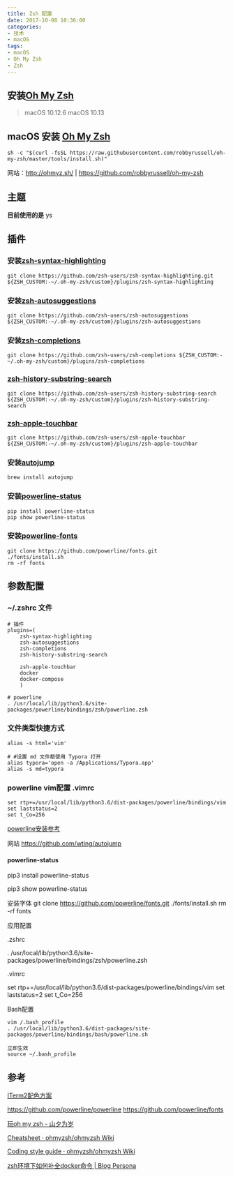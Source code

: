 ```yaml
---
title: Zsh 配置
date: 2017-10-08 10:36:00
categories:
- 技术
- macOS
tags:
- macOS
- Oh My Zsh
- Zsh
---
```


## 安装[Oh My Zsh](http://ohmyz.sh/)

> macOS 10.12.6
> macOS 10.13

## macOS 安装 [Oh My Zsh](https://github.com/robbyrussell/oh-my-zsh)
```shell
sh -c "$(curl -fsSL https://raw.githubusercontent.com/robbyrussell/oh-my-zsh/master/tools/install.sh)"
```

网站：http://ohmyz.sh/ | https://github.com/robbyrussell/oh-my-zsh

## **主题**

**目前使用的是** ys 



## 插件

### 安装[zsh-syntax-highlighting](https://github.com/zsh-users/zsh-syntax-highlighting/blob/master/INSTALL.md)
```shell
git clone https://github.com/zsh-users/zsh-syntax-highlighting.git ${ZSH_CUSTOM:-~/.oh-my-zsh/custom}/plugins/zsh-syntax-highlighting
```

### 安装[zsh-autosuggestions](https://github.com/zsh-users/zsh-autosuggestions)

```shell
git clone https://github.com/zsh-users/zsh-autosuggestions ${ZSH_CUSTOM:-~/.oh-my-zsh/custom}/plugins/zsh-autosuggestions
```

### 安装[**zsh-completions**](https://github.com/zsh-users/zsh-completions)

```shell
git clone https://github.com/zsh-users/zsh-completions ${ZSH_CUSTOM:-~/.oh-my-zsh/custom}/plugins/zsh-completions
```

### [zsh-history-substring-search](https://github.com/zsh-users/zsh-history-substring-search)

```shell
git clone https://github.com/zsh-users/zsh-history-substring-search ${ZSH_CUSTOM:-~/.oh-my-zsh/custom}/plugins/zsh-history-substring-search
```

### [zsh-apple-touchbar](https://github.com/zsh-users/zsh-apple-touchbar)

```shell
git clone https://github.com/zsh-users/zsh-apple-touchbar ${ZSH_CUSTOM:-~/.oh-my-zsh/custom}/plugins/zsh-apple-touchbar
```

### 安装[autojump](https://github.com/wting/autojump)

```
brew install autojump
```

### 安装[powerline-status](https://github.com/powerline/powerline)
```
pip install powerline-status
pip show powerline-status
```

### 安装[powerline-fonts](https://github.com/powerline/fonts)
```
git clone https://github.com/powerline/fonts.git
./fonts/install.sh
rm -rf fonts
```



## 参数配置

### ~/.zshrc 文件
```shell
# 插件
plugins=(
	zsh-syntax-highlighting
	zsh-autosuggestions
	zsh-completions
	zsh-history-substring-search
	
	zsh-apple-touchbar
	docker
	docker-compose
	)

# powerline
. /usr/local/lib/python3.6/site-packages/powerline/bindings/zsh/powerline.zsh
```



### 文件类型快捷方式

```
alias -s html='vim'

# #设置 md 文件都使用 Typora 打开
alias typora='open -a /Applications/Typora.app'
alias -s md=typora
```



### powerline vim配置 .vimrc

```
set rtp+=/usr/local/lib/python3.6/dist-packages/powerline/bindings/vim
set laststatus=2
set t_Co=256
```
[powerline安装参考](http://blog.topspeedsnail.com/archives/2652)

网站
https://github.com/wting/autojump

#### powerline-status

pip3 install powerline-status

pip3 show powerline-status

安装字体
git clone https://github.com/powerline/fonts.git
./fonts/install.sh
rm -rf fonts

应用配置

.zshrc

. /usr/local/lib/python3.6/site-packages/powerline/bindings/zsh/powerline.zsh

.vimrc

set rtp+=/usr/local/lib/python3.6/dist-packages/powerline/bindings/vim
set laststatus=2
set t_Co=256

Bash配置

```
vim /.bash_profile
. /usr/local/lib/python3.6/dist-packages/site-packages/powerline/bindings/bash/powerline.sh

立即生效
source ~/.bash_profile
```



## 参考

[ITerm2配色方案](https://www.jianshu.com/p/33deff6b8a63)

https://github.com/powerline/powerline
https://github.com/powerline/fonts 

[玩oh my zsh - 山夕为岁](https://zryang.github.io/2018/04/14/oh-my-zsh/) 

 [Cheatsheet · ohmyzsh/ohmyzsh Wiki](https://github.com/ohmyzsh/ohmyzsh/wiki/Cheatsheet) 

 [Coding style guide · ohmyzsh/ohmyzsh Wiki](https://github.com/ohmyzsh/ohmyzsh/wiki/Coding-style-guide) 

 [zsh环境下如何补全docker命令 | Blog Persona](https://phaedo.github.io/blog/os/2019/07/18/zsh%E7%8E%AF%E5%A2%83%E4%B8%8B%E5%A6%82%E4%BD%95%E8%A1%A5%E5%85%A8docker%E5%91%BD%E4%BB%A4/) 